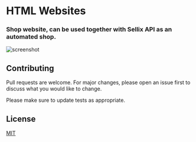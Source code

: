 # HTML Websites

### Shop website, can be used together with Sellix API as an automated shop.
![screenshot](https://i.imgur.com/oP7dEXZ.png)

## Contributing
Pull requests are welcome. For major changes, please open an issue first to discuss what you would like to change.

Please make sure to update tests as appropriate.

## License
[MIT](https://choosealicense.com/licenses/mit/)
